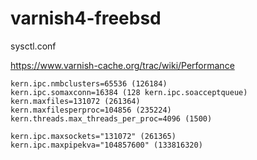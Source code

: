 # varnish4-freebsd

sysctl.conf

https://www.varnish-cache.org/trac/wiki/Performance
```
kern.ipc.nmbclusters=65536 (126184)
kern.ipc.somaxconn=16384 (128 kern.ipc.soacceptqueue)
kern.maxfiles=131072 (261364)
kern.maxfilesperproc=104856 (235224)
kern.threads.max_threads_per_proc=4096 (1500)

kern.ipc.maxsockets="131072" (261365)
kern.ipc.maxpipekva="104857600" (133816320)
```
